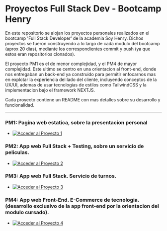# Proyectos Full Stack Dev - Bootcamp Henry
En este repositorio se alojan los proyectos personales realizados en el bootcamp 'Full Stack Developer' de la academia Soy Henry. Dichos proyectos se fueron construyendo a lo largo de cada modulo del bootcamp (aprox 20 dias), mediante los correspondientes commit y push (ya que estos eran repositorios clonados).

El proyecto PM1 es el de menor complejidad, y el PM4 de mayor complejidad. Este ultimo se centro en una orientacion al front-end, donde nos entregaban un back-end ya construido para permitir enfocarnos mas en explotar la experiencia del lado del cliente, incluyendo conceptos de la UX/UI, ademas de usar tecnologias de estilos como TailwindCSS y la implementacion bajo el framework NEXTJS.

Cada proyecto contiene un README con mas detalles sobre su desarrollo y funcionalidad.

---

### PM1: Pagina web estatica, sobre la presentacion personal

- [![Acceder al Proyecto 1](https://img.shields.io/badge/Acceder%20al%20Proyecto%201-blue)](./PM1-JuanPaBL2)


### PM2: App web Full Stack + Testing, sobre un servicio de peliculas.

- [![Acceder al Proyecto 2](https://img.shields.io/badge/Acceder%20al%20Proyecto%202-blue)](./PM2-JuanPaBL2)


### PM3: App web Full Stack. Servicio de turnos.
    
- [![Acceder al Proyecto 3](https://img.shields.io/badge/Acceder%20al%20Proyecto%203-blue)](./PM3-JuanPaBL2)


### PM4: App web Front-End. E-Commerce de tecnologia. (desarrollo exclusivo de la app front-end por la orientacion del modulo cursado).

- [![Acceder al Proyecto 4](https://img.shields.io/badge/Acceder%20al%20Proyecto%204-blue)](./PM4-JuanPaBL2)

